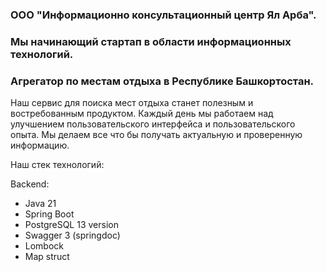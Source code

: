 ### ООО "Информационно консультационный центр Ял Арба". 
### Мы начинающий стартап в области информационных технологий. 
### Агрегатор по местам отдыха в Республике Башкортостан.
Наш сервис для поиска мест отдыха станет полезным и востребованным продуктом. Каждый день мы работаем над улучшением пользовательского интерфейса и пользовательского опыта. 
Мы делаем все что бы получать актуальную и проверенную информацию.

Наш стек технологий:

Backend:
- Java 21
- Spring Boot
- PostgreSQL 13 version
- Swagger 3 (springdoc)
- Lombock
- Map struct
